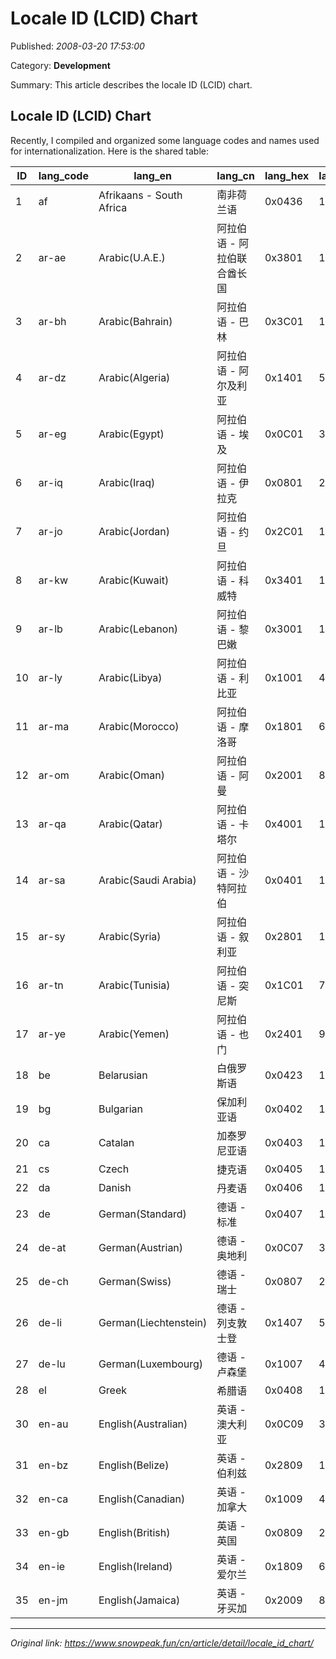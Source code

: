 # Locale ID (LCID) Chart

Published: *2008-03-20 17:53:00*

Category: __Development__

Summary: This article describes the locale ID (LCID) chart.

## Locale ID (LCID) Chart

Recently, I compiled and organized some language codes and names used for internationalization. Here is the shared table:

ID | lang_code | lang_en | lang_cn | lang_hex | lang_dec
---|---|---|---|---|---
1 | af | Afrikaans - South Africa | 南非荷兰语 | 0x0436 | 1078
2 | ar-ae | Arabic(U.A.E.) | 阿拉伯语 - 阿拉伯联合酋长国 | 0x3801 | 14337
3 | ar-bh | Arabic(Bahrain) | 阿拉伯语 - 巴林 | 0x3C01 | 15361
4 | ar-dz | Arabic(Algeria) | 阿拉伯语 - 阿尔及利亚 | 0x1401 | 5121
5 | ar-eg | Arabic(Egypt) | 阿拉伯语 - 埃及 | 0x0C01 | 3073
6 | ar-iq | Arabic(Iraq) | 阿拉伯语 - 伊拉克 | 0x0801 | 2049
7 | ar-jo | Arabic(Jordan) | 阿拉伯语 - 约旦 | 0x2C01 | 11265
8 | ar-kw | Arabic(Kuwait) | 阿拉伯语 - 科威特 | 0x3401 | 13313
9 | ar-lb | Arabic(Lebanon) | 阿拉伯语 - 黎巴嫩 | 0x3001 | 12289
10 | ar-ly | Arabic(Libya) | 阿拉伯语 - 利比亚 | 0x1001 | 4097
11 | ar-ma | Arabic(Morocco) | 阿拉伯语 - 摩洛哥 | 0x1801 | 6145
12 | ar-om | Arabic(Oman) | 阿拉伯语 - 阿曼 | 0x2001 | 8193
13 | ar-qa | Arabic(Qatar) | 阿拉伯语 - 卡塔尔 | 0x4001 | 16385
14 | ar-sa | Arabic(Saudi Arabia) | 阿拉伯语 - 沙特阿拉伯 | 0x0401 | 1025
15 | ar-sy | Arabic(Syria) | 阿拉伯语 - 叙利亚 | 0x2801 | 10241
16 | ar-tn | Arabic(Tunisia) | 阿拉伯语 - 突尼斯 | 0x1C01 | 7169
17 | ar-ye | Arabic(Yemen) | 阿拉伯语 - 也门 | 0x2401 | 9217
18 | be | Belarusian | 白俄罗斯语 | 0x0423 | 1059
19 | bg | Bulgarian | 保加利亚语 | 0x0402 | 1026
20 | ca | Catalan | 加泰罗尼亚语 | 0x0403 | 1027
21 | cs | Czech | 捷克语 | 0x0405 | 1029
22 | da | Danish | 丹麦语 | 0x0406 | 1030
23 | de | German(Standard) | 德语 - 标准 | 0x0407 | 1031
24 | de-at | German(Austrian) | 德语 - 奥地利 | 0x0C07 | 3079
25 | de-ch | German(Swiss) | 德语 - 瑞士 | 0x0807 | 2055
26 | de-li | German(Liechtenstein) | 德语 - 列支敦士登 | 0x1407 | 5127
27 | de-lu | German(Luxembourg) | 德语 - 卢森堡 | 0x1007 | 4103
28 | el | Greek | 希腊语 | 0x0408 | 1032
30 | en-au | English(Australian) | 英语 - 澳大利亚 | 0x0C09 | 3081
31 | en-bz | English(Belize) | 英语 - 伯利兹 | 0x2809 | 10249
32 | en-ca | English(Canadian) | 英语 - 加拿大 | 0x1009 | 4105
33 | en-gb | English(British) | 英语 - 英国 | 0x0809 | 2057
34 | en-ie | English(Ireland) | 英语 - 爱尔兰 | 0x1809 | 6153
35 | en-jm | English(Jamaica) | 英语 - 牙买加 | 0x2009 | 8201

---
*Original link: https://www.snowpeak.fun/cn/article/detail/locale_id_chart/*

